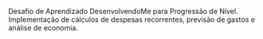 
Desafio de Aprendizado DesenvolvendoMe para Progressão de Nível. Implementação de cálculos de despesas recorrentes, previsão de gastos e análise de economia. 
